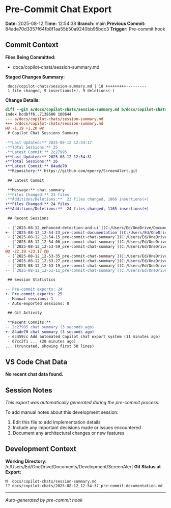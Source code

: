 # Pre-Commit Chat Export

**Date:** 2025-08-12
**Time:** 12:54:38
**Branch:** main
**Previous Commit:** 84ade70d3357f64fb8f1aa55b50a9240bb95bdc3
**Trigger:** Pre-commit hook

## Commit Context

**Files Being Committed:**
- docs/copilot-chats/session-summary.md

**Staged Changes Summary:**
```
 docs/copilot-chats/session-summary.md | 18 +++++++++---------
 1 file changed, 9 insertions(+), 9 deletions(-)
```

**Change Details:**
```diff
diff --git a/docs/copilot-chats/session-summary.md b/docs/copilot-chats/session-summary.md
index bcdbff6..7138600 100644
--- a/docs/copilot-chats/session-summary.md
+++ b/docs/copilot-chats/session-summary.md
@@ -1,19 +1,20 @@
 # Copilot Chat Sessions Summary
 
-**Last Updated:** 2025-08-12 12:54:17
-**Total Sessions:** 25
-**Latest Commit:** 2c27995
+**Last Updated:** 2025-08-12 12:54:31
+**Total Sessions:** 26
+**Latest Commit:** 84ade70
 **Repository:** https://github.com/eperry/ScreenAlert.git
 
 ## Latest Commit
 
 **Message:** chat summary
-**Files Changed:** 23 files
-**Additions/Deletions:**  23 files changed, 1066 insertions(+)
+**Files Changed:** 24 files
+**Additions/Deletions:**  24 files changed, 1165 insertions(+)
 
 ## Recent Sessions
 
 - [`2025-08-12_enhanced-detection-and-ui`](C:/Users/Ed/OneDrive/Documents/Development/ScreenAlert/docs/copilot-chats/2025-08-12_enhanced-detection-and-ui.md) - 2025-08-12
+- [`2025-08-12_12-54-23_pre-commit-documentation`](C:/Users/Ed/OneDrive/Documents/Development/ScreenAlert/docs/copilot-chats/2025-08-12_12-54-23_pre-commit-documentation.md) - 2025-08-12
 - [`2025-08-12_12-54-15_pre-commit-chat-summary`](C:/Users/Ed/OneDrive/Documents/Development/ScreenAlert/docs/copilot-chats/2025-08-12_12-54-15_pre-commit-chat-summary.md) - 2025-08-12
 - [`2025-08-12_12-54-06_pre-commit-chat-summary`](C:/Users/Ed/OneDrive/Documents/Development/ScreenAlert/docs/copilot-chats/2025-08-12_12-54-06_pre-commit-chat-summary.md) - 2025-08-12
 - [`2025-08-12_12-53-59_pre-commit-chat-summary`](C:/Users/Ed/OneDrive/Documents/Development/ScreenAlert/docs/copilot-chats/2025-08-12_12-53-59_pre-commit-chat-summary.md) - 2025-08-12
@@ -22,18 +23,17 @@
 - [`2025-08-12_12-53-35_pre-commit-chat-summary`](C:/Users/Ed/OneDrive/Documents/Development/ScreenAlert/docs/copilot-chats/2025-08-12_12-53-35_pre-commit-chat-summary.md) - 2025-08-12
 - [`2025-08-12_12-53-27_pre-commit-chat-summary`](C:/Users/Ed/OneDrive/Documents/Development/ScreenAlert/docs/copilot-chats/2025-08-12_12-53-27_pre-commit-chat-summary.md) - 2025-08-12
 - [`2025-08-12_12-53-19_pre-commit-chat-summary`](C:/Users/Ed/OneDrive/Documents/Development/ScreenAlert/docs/copilot-chats/2025-08-12_12-53-19_pre-commit-chat-summary.md) - 2025-08-12
-- [`2025-08-12_12-53-11_pre-commit-chat-summary`](C:/Users/Ed/OneDrive/Documents/Development/ScreenAlert/docs/copilot-chats/2025-08-12_12-53-11_pre-commit-chat-summary.md) - 2025-08-12
 
 ## Session Statistics
 
-- Pre-commit exports: 24
+- Pre-commit exports: 25
 - Manual sessions: 1
 - Auto-exported sessions: 0
 
 ## Git Activity
 
 **Recent Commits:**
-- 2c27995 chat summary (3 seconds ago)
+- 84ade70 chat summary (3 seconds ago)
 - ec459cc Add automated Copilot chat export system (11 minutes ago)
 - 67cc2f1 ... (28 minutes ago)
... (truncated, showing first 50 lines)
```

## VS Code Chat Data

**No recent chat data found.**


## Session Notes

*This export was automatically generated during the pre-commit process.*

To add manual notes about this development session:
1. Edit this file to add implementation details
2. Include any important decisions made or issues encountered
3. Document any architectural changes or new features

## Development Context

**Working Directory:** /c/Users/Ed/OneDrive/Documents/Development/ScreenAlert
**Git Status at Export:**
```
M  docs/copilot-chats/session-summary.md
?? docs/copilot-chats/2025-08-12_12-54-37_pre-commit-documentation.md
```

---
*Auto-generated by pre-commit hook*
